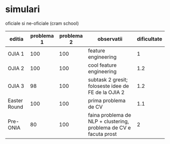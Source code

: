 # simulari

oficiale si ne-oficiale (cram school)

| editia       | problema 1 | problema 2 | observatii                                                        | dificultate |
| ------------ | ---------- | ---------- | ----------------------------------------------------------------- | ----------- |
| OJIA 1       | 100        | 100        | feature engineering                                               | 1           |
| OJIA 2       | 100        | 100        | cool feature engineering                                          | 1.2         |
| OJIA 3       | 98         | 100        | subtask 2 gresit; foloseste idee de FE de la OJIA 2               | 1.2         |
| Easter Round | 100        | 100        | prima problema de CV                                              | 1.1         |
| Pre-ONIA     | 80         | 100        | faina problema de NLP + clustering, problema de CV e facuta prost | 2           |
